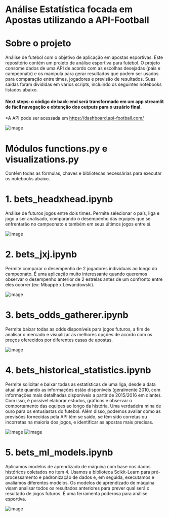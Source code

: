 # Análise Estatística focada em Apostas utilizando a API-Football

# Sobre o projeto

Análise de futebol com o objetivo de aplicação em apostas esportivas. Este repositório contém um projeto de análise esportiva para futebol. O projeto consome dados de uma API de acordo com as escolhas desejadas (país e campeonato) e os manipula para gerar resultados que podem ser usados para comparação entre times, jogadores e previsão de resultados. Suas saídas foram divididas em vários scripts, incluindo os seguintes notebooks listados abaixo.

#### Next steps: o código de back-end será transformado em um app streamlit de fácil navegação e obtenção dos outputs para o usuário final.

*A API pode ser acessada em  https://dashboard.api-football.com/

![image](https://user-images.githubusercontent.com/87664450/235800116-f1374610-39ad-4dc2-898f-4265021771a3.png)

# Módulos functions.py e visualizations.py
Contêm todas as fórmulas, chaves e bibliotecas necessárias para executar os notebooks abaixo.

# 1. bets_headxhead.ipynb
Análise de futuros jogos entre dois times. Permite selecionar o país, liga e jogo a ser analisado, comparando o desempenho das equipes que se enfrentarão no campeonato e também em seus últimos jogos entre si.

![image](https://github.com/viniciusfjacinto/football_bets/assets/87664450/806e7de9-3509-4758-aeb2-85b0fca348c2)

# 2. bets_jxj.ipynb
Permite comparar o desempenho de 2 jogadores individuais ao longo do campeonato. É uma aplicação muito interessante quando queremos observar o desempenho anterior de 2 estrelas antes de um confronto entre eles ocorrer (ex: Mbappé x Lewandowski).

![image](https://github.com/viniciusfjacinto/football_bets/assets/87664450/44e3674b-351b-430e-9cb0-2006b634d004)

# 3. bets_odds_gatherer.ipynb
Permite baixar todas as odds disponíveis para jogos futuros, a fim de analisar o mercado e visualizar as melhores opções de acordo com os preços oferecidos por diferentes casas de apostas.

![image](https://github.com/viniciusfjacinto/football_bets/assets/87664450/4a61288d-65bb-42d5-b9e6-d1fb3e483932)

# 4. bets_historical_statistics.ipynb

Permite solicitar e baixar todas as estatísticas de uma liga, desde a data atual até quando as informações estão disponíveis (geralmente 2010, com informações mais detalhadas disponíveis a partir de 2015/2016 em diante). Com isso, é possível elaborar estudos, gráficos e observar o comportamento das equipes ao longo da história. Uma verdadeira mina de ouro para os entusiastas do futebol. Além disso, podemos avaliar como as previsões fornecidas pela API têm se saído, se têm sido corretas ou incorretas na maioria dos jogos, e identificar as apostas mais precisas.

![image](https://user-images.githubusercontent.com/87664450/235799789-cfb39f25-e59d-4c3e-a763-c6a8e6a0fc89.png)
![image](https://github.com/viniciusfjacinto/football_bets/assets/87664450/37f1f50b-478d-4b16-b908-57c6ade9439a)

# 5. bets_ml_models.ipynb

Aplicamos modelos de aprendizado de máquina com base nos dados históricos coletados no item 4. Usamos a biblioteca Scikit-Learn para pré-processamento e padronização de dados e, em seguida, executamos e avaliamos diferentes modelos. Os modelos de aprendizado de máquina visam analisar todos os resultados anteriores para prever qual será o resultado de jogos futuros. É uma ferramenta poderosa para análise esportiva.

![image](https://user-images.githubusercontent.com/87664450/235799729-95c9bd8b-dc2e-4f7a-9bde-851f999e2776.png)
